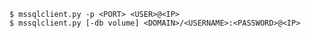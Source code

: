 ```shell-session
$ mssqlclient.py -p <PORT> <USER>@<IP>
$ mssqlclient.py [-db volume] <DOMAIN>/<USERNAME>:<PASSWORD>@<IP>
```
